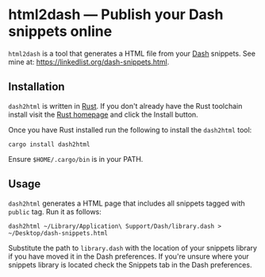 # html2dash — Publish your Dash snippets online

`html2dash` is a tool that generates a HTML file from your [Dash] snippets. See
mine at: <https://linkedlist.org/dash-snippets.html>.

[Dash]: https://kapeli.com/dash

## Installation

`dash2html` is written in [Rust]. If you don't already have the Rust toolchain
install visit the [Rust homepage][Rust] and click the Install button.

[Rust]: https://www.rust-lang.org

Once you have Rust installed run the following to install the `dash2html` tool:

    cargo install dash2html

Ensure `$HOME/.cargo/bin` is in your PATH.

## Usage

`dash2html` generates a HTML page that includes all snippets tagged with
`public` tag. Run it as follows:

    dash2html ~/Library/Application\ Support/Dash/library.dash > ~/Desktop/dash-snippets.html

Substitute the path to `library.dash` with the location of your snippets
library if you have moved it in the Dash preferences. If you're unsure where
your snippets library is located check the Snippets tab in the Dash
preferences.
